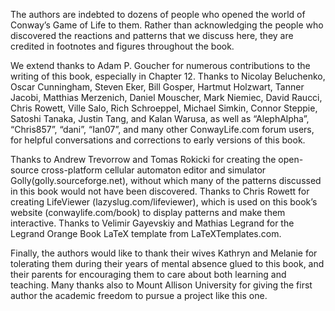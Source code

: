 The authors are indebted to dozens of people who opened the world of Conway’s Game of Life to them. Rather than acknowledging the people who discovered the reactions and patterns that we discuss here, they are credited in footnotes and figures throughout the book.

We extend thanks to Adam P. Goucher for numerous contributions to the writing of this book, especially in Chapter 12. Thanks to Nicolay Beluchenko, Oscar Cunningham, Steven Eker, Bill Gosper, Hartmut Holzwart, Tanner Jacobi, Matthias Merzenich, Daniel Mouscher, Mark Niemiec, David Raucci, Chris Rowett, Ville Salo, Rich Schroeppel, Michael Simkin, Connor Steppie, Satoshi Tanaka, Justin Tang, and Kalan Warusa, as well as “AlephAlpha”, “Chris857”, “dani”, “Ian07”, and many other ConwayLife.com forum users, for helpful conversations and corrections to early versions of this book.

Thanks to Andrew Trevorrow and Tomas Rokicki for creating the open-source cross-platform cellular automaton editor and simulator Golly(golly.sourceforge.net), without which many of the patterns discussed in this book would not have been discovered. Thanks to Chris Rowett for creating LifeViewer (lazyslug.com/lifeviewer), which is used on this book’s website (conwaylife.com/book) to display patterns and make them interactive. Thanks to Velimir Gayevskiy and Mathias Legrand for the Legrand Orange Book LaTeX template from LaTeXTemplates.com.

Finally, the authors would like to thank their wives Kathryn and Melanie for tolerating them during their years of mental absence glued to this book, and their parents for encouraging them to care about both learning and teaching. Many thanks also to Mount Allison University for giving the first author the academic freedom to pursue a project like this one.